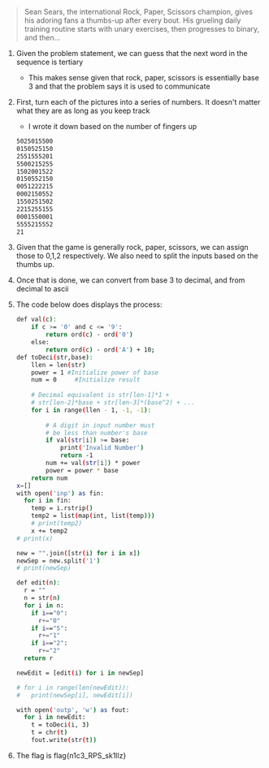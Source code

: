 > Sean Sears, the international Rock, Paper, Scissors champion, gives his adoring fans a thumbs-up after every bout. His grueling daily training routine starts with unary exercises, then progresses to binary, and then...

1. Given the problem statement, we can guess that the next word in the sequence is tertiary
    - This makes sense given that rock, paper, scissors is essentially base 3 and that the problem says it is used to communicate
2. First, turn each of the pictures into a series of numbers. It doesn't matter what they are as long as you keep track
    - I wrote it down based on the number of fingers up

    ```bash
    5025015500
    0150525150
    2551555201
    5500215255
    1502001522
    0150552150
    0051222215
    0002150552
    1550251502
    2215255155
    0001550001
    5555215552
    21
    ```

3. Given that the game is generally rock, paper, scissors, we can assign those to 0,1,2 respectively. We also need to split the inputs based on the thumbs up.
4. Once that is done, we can convert from base 3 to decimal, and from decimal to ascii
5. The code below does displays the process:

    ```bash
    def val(c): 
        if c >= '0' and c <= '9': 
            return ord(c) - ord('0') 
        else: 
            return ord(c) - ord('A') + 10; 
    def toDeci(str,base): 
        llen = len(str) 
        power = 1 #Initialize power of base 
        num = 0     #Initialize result 
      
        # Decimal equivalent is str[len-1]*1 +  
        # str[len-2]*base + str[len-3]*(base^2) + ...  
        for i in range(llen - 1, -1, -1): 
              
            # A digit in input number must  
            # be less than number's base  
            if val(str[i]) >= base: 
                print('Invalid Number') 
                return -1
            num += val(str[i]) * power 
            power = power * base 
        return num 
    x=[]
    with open('inp') as fin:
      for i in fin:
        temp = i.rstrip()
        temp2 = list(map(int, list(temp)))
        # print(temp2)
        x += temp2
    # print(x)

    new = "".join([str(i) for i in x])
    newSep = new.split('1')
    # print(newSep)

    def edit(n):
      r = ""
      n = str(n)
      for i in n:
        if i=="0":
          r+="0"
        if i=="5":
          r+="1"
        if i=="2":
          r+="2"
      return r

    newEdit = [edit(i) for i in newSep]

    # for i in range(len(newEdit)):
    #   print(newSep[i], newEdit[i])

    with open('outp', 'w') as fout:
      for i in newEdit:
        t = toDeci(i, 3)
        t = chr(t)
        fout.write(str(t))
    ```

6. The flag is flag{n1c3_RPS_sk1llz}